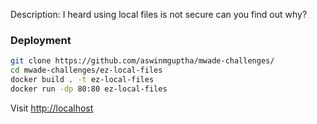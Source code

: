 Description: I heard using local files is not secure can you find out why?

### Deployment

```sh
git clone https://github.com/aswinmguptha/mwade-challenges/
cd mwade-challenges/ez-local-files
docker build . -t ez-local-files
docker run -dp 80:80 ez-local-files
```

Visit [http://localhost](http://localhost)

